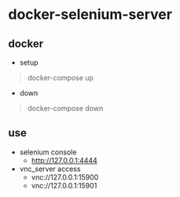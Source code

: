 # docker-selenium-server

## docker
* setup
> docker-compose up
* down
> docker-compose down

## use
* selenium console
  * http://127.0.0.1:4444
* vnc_server access
  * vnc://127.0.0.1:15900
  * vnc://127.0.0.1:15901
